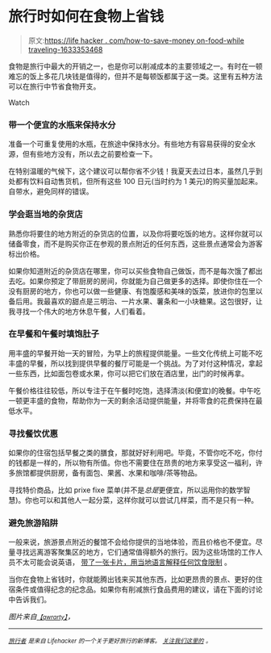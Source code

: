 # 旅行时如何在食物上省钱

> 原文:[https://life hacker . com/how-to-save-money on-food-while traveling-1633353468](https://lifehacker.com/how-to-save-money-on-food-while-traveling-1633353468)

食物是旅行中最大的开销之一，也是你可以削减成本的主要领域之一。有时在一顿难忘的饭上多花几块钱是值得的，但并不是每顿饭都属于这一类。这里有五种方法可以在旅行中节省食物开支。

Watch

### 带一个便宜的水瓶来保持水分

准备一个可重复使用的水瓶，在旅途中保持水分。有些地方有容易获得的安全水源，但有些地方没有，所以去之前要检查一下。

在特别温暖的气候下，这个建议可以帮你省不少钱！我夏天去过日本，虽然几乎到处都有饮料自动售货机，但所有这些 100 日元(当时约为 1 美元)的购买量加起来。自带水，避免同样的错误。

### 学会逛当地的杂货店

熟悉你将要住的地方附近的杂货店的位置，以及你将要吃饭的地方。这样你就可以储备零食，而不是购买你正在参观的景点附近的任何东西，这些景点通常会为游客标出价格。

如果你知道附近的杂货店在哪里，你可以买些食物自己做饭，而不是每次饿了都出去吃。如果你预定了带厨房的房间，你就能为自己做更多的选择。即使你住在一个没有厨房的地方，你也可以做一些健康、有饱腹感和美味的饭菜，放进你的包里以备后用。我最喜欢的甜点是三明治、一片水果、薯条和一小块糖果。这包很好，让我寻找一个伟大的地方休息午餐，人们看着。

### 在早餐和午餐时填饱肚子

用丰盛的早餐开始一天的冒险，为早上的旅程提供能量。一些文化传统上可能不吃丰盛的早餐，所以找到提供早餐的餐厅可能是一个挑战。为了对付这种情况，拿起一些东西，比如面包卷或水果，你可以把它们放在酒店里，出门的时候再拿。

午餐价格往往较低，所以专注于在午餐时吃饱，选择清淡(和便宜)的晚餐。中午吃一顿更丰盛的食物，帮助你为一天的剩余活动提供能量，并将零食的花费保持在最低水平。

### 寻找餐饮优惠

如果你的住宿包括早餐之类的膳食，那就好好利用吧。毕竟，不管你吃不吃，你付的钱都是一样的，所以物有所值。你也不需要住在昂贵的地方来享受这一福利，许多旅馆都提供厨房，备有面包、果酱、水果和咖啡/茶等物品。

寻找特价商品，比如 prixe fixe 菜单(并不是*总是*更便宜，所以运用你的数学智慧)。你也可以和其他人一起分菜，这样你就可以尝试几样菜，而不是只有一种。

### 避免旅游陷阱

一般来说，旅游景点附近的餐馆不会给你提供的当地体验，而且价格也不便宜。尽量寻找远离游客聚集区的地方，它们通常值得额外的旅行。因为这些场馆的工作人员不太可能会说英语， [带了一张卡片，用当地语言解释任何饮食限制](https://lifehacker.com/carry-a-card-that-explains-your-dietary-restrictions-1623808932) 。

当你在食物上省钱时，你就能腾出钱来买其他东西，比如更昂贵的景点、更好的住宿条件或值得纪念的纪念品。如果你有削减旅行食品费用的建议，请在下面的讨论中告诉我们。

*图片来自*[<small>*【qwrarty】*</small>](https://www.flickr.com/photos/qwrrty/13933019820/)*，*

* * *

[<small>*旅行者*</small>](http://wayfarer.lifehacker.com/) <small>*是来自 Lifehacker 的一个关于更好旅行的新博客。*</small> [<small>*关注我们这里的*</small>](https://twitter.com/WayfarerLH) <small>*。*</small>